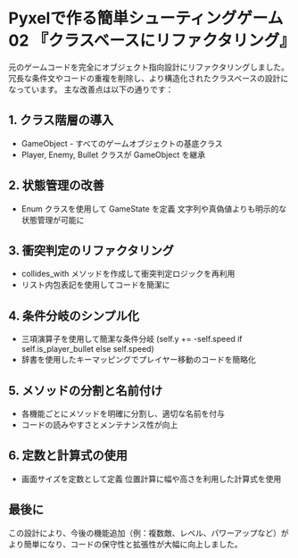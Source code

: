 # Pyxelで作る簡単シューティングゲーム 02 『クラスベースにリファクタリング』

元のゲームコードを完全にオブジェクト指向設計にリファクタリングしました。冗長な条件文やコードの重複を削除し、より構造化されたクラスベースの設計になっています。
主な改善点は以下の通りです：

## 1. クラス階層の導入

- GameObject - すべてのゲームオブジェクトの基底クラス
- Player, Enemy, Bullet クラスが GameObject を継承

## 2. 状態管理の改善

- Enum クラスを使用して GameState を定義
 文字列や真偽値よりも明示的な状態管理が可能に

## 3. 衝突判定のリファクタリング

- collides_with メソッドを作成して衝突判定ロジックを再利用
- リスト内包表記を使用してコードを簡潔に

## 4. 条件分岐のシンプル化

- 三項演算子を使用して簡潔な条件分岐 (self.y += -self.speed if self.is_player_bullet else self.speed)
- 辞書を使用したキーマッピングでプレイヤー移動のコードを簡略化

## 5. メソッドの分割と名前付け

- 各機能ごとにメソッドを明確に分割し、適切な名前を付与
- コードの読みやすさとメンテナンス性が向上

## 6. 定数と計算式の使用

- 画面サイズを定数として定義
 位置計算に幅や高さを利用した計算式を使用

## 最後に

この設計により、今後の機能追加（例：複数敵、レベル、パワーアップなど）がより簡単になり、コードの保守性と拡張性が大幅に向上しました。
